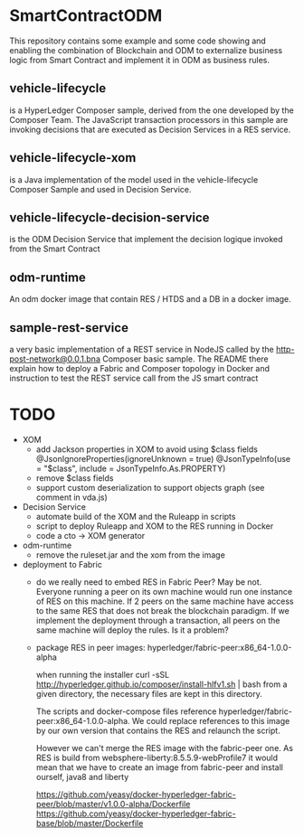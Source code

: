 # SmartContractODM

This repository contains some example and some code showing and enabling the combination of Blockchain and ODM
to externalize business logic from Smart Contract and implement it in ODM as business rules. 

vehicle-lifecycle
-----------------
is a HyperLedger Composer sample, derived from the one developed by the Composer Team. 
The JavaScript transaction processors in this sample are invoking decisions that are executed
as Decision Services in a RES service. 

vehicle-lifecycle-xom
----------------------
is a Java implementation of the model used in the vehicle-lifecycle Composer Sample and used in Decision Service. 

vehicle-lifecycle-decision-service
-----------------------------------
is the ODM Decision Service that implement the decision logique invoked from the Smart Contract

odm-runtime
-------------------
An odm docker image that contain RES / HTDS and a DB in a docker image.

sample-rest-service
-------------------
a very basic implementation of a REST service in NodeJS called by the http-post-network@0.0.1.bna Composer basic sample.
The README there explain how to deploy a Fabric and Composer topology in Docker and instruction to test the REST
service call from the JS smart contract

# TODO
- XOM
    - add Jackson properties in XOM to avoid using $class fields  
    @JsonIgnoreProperties(ignoreUnknown = true)
    @JsonTypeInfo(use = "$class", include = JsonTypeInfo.As.PROPERTY)
    - remove $class fields
    - support custom deserialization to support objects graph (see comment in vda.js)
- Decision Service
    - automate build of the XOM and the Ruleapp in scripts
    - script to deploy Ruleapp and XOM to the RES running in Docker
    - code a cto -> XOM generator
- odm-runtime
    - remove the ruleset.jar and the xom from the image
- deployment to Fabric
    - do we really need to embed RES in Fabric Peer? May be not. Everyone running a peer on its 
    own machine would run one instance of RES on this machine. If 2 peers on the same machine 
    have access to the same RES that does not break the blockchain paradigm. 
    If we implement the deployment through a transaction, all peers on the same machine will 
    deploy the rules. Is it a problem? 

    - package RES in peer images: hyperledger/fabric-peer:x86_64-1.0.0-alpha

      when running the installer curl -sSL http://hyperledger.github.io/composer/install-hlfv1.sh | bash
      from a given directory, the necessary files are kept in this directory. 

      The scripts and docker-compose files reference hyperledger/fabric-peer:x86_64-1.0.0-alpha. We could
      replace references to this image by our own version that contains the RES and relaunch the script. 

      However we can't merge the RES image with the fabric-peer one. As RES is build from websphere-liberty:8.5.5.9-webProfile7
      it would mean that we have to create an image from fabric-peer and install ourself, java8 and liberty

      https://github.com/yeasy/docker-hyperledger-fabric-peer/blob/master/v1.0.0-alpha/Dockerfile
      https://github.com/yeasy/docker-hyperledger-fabric-base/blob/master/Dockerfile
